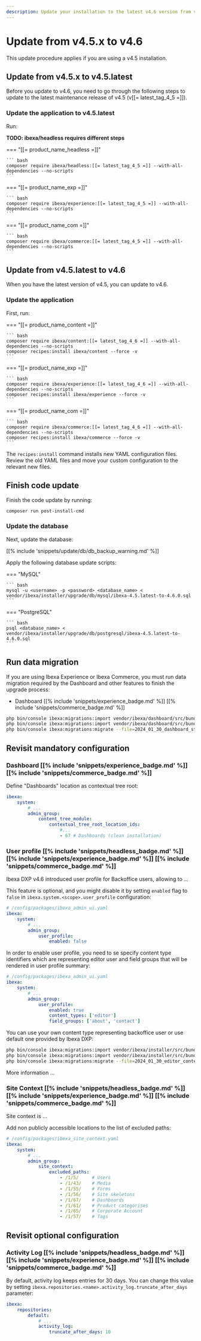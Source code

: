 ```yaml
---
description: Update your installation to the latest v4.6 version from v4.5.x.
---
```


# Update from v4.5.x to v4.6

This update procedure applies if you are using a v4.5 installation.

## Update from v4.5.x to v4.5.latest

Before you update to v4.6, you need to go through the following steps to update to the latest maintenance release of v4.5 (v[[= latest_tag_4_5 =]]).

### Update the application to v4.5.latest

Run:

__TODO: ibexa/headless requires different steps__

=== "[[= product_name_headless =]]"

    ``` bash
    composer require ibexa/headless:[[= latest_tag_4_5 =]] --with-all-dependencies --no-scripts
    ```
=== "[[= product_name_exp =]]"

    ``` bash
    composer require ibexa/experience:[[= latest_tag_4_5 =]] --with-all-dependencies --no-scripts
    ```
=== "[[= product_name_com =]]"

    ``` bash
    composer require ibexa/commerce:[[= latest_tag_4_5 =]] --with-all-dependencies --no-scripts
    ```

## Update from v4.5.latest to v4.6

When you have the latest version of v4.5, you can update to v4.6.

### Update the application

First, run:

=== "[[= product_name_content =]]"

    ``` bash
    composer require ibexa/content:[[= latest_tag_4_6 =]] --with-all-dependencies --no-scripts
    composer recipes:install ibexa/content --force -v
    ```
=== "[[= product_name_exp =]]"

    ``` bash
    composer require ibexa/experience:[[= latest_tag_4_6 =]] --with-all-dependencies --no-scripts
    composer recipes:install ibexa/experience --force -v
    ```
=== "[[= product_name_com =]]"

    ``` bash
    composer require ibexa/commerce:[[= latest_tag_4_6 =]] --with-all-dependencies --no-scripts
    composer recipes:install ibexa/commerce --force -v
    ```

The `recipes:install` command installs new YAML configuration files.
Review the old YAML files and move your custom configuration to the relevant new files.

## Finish code update

Finish the code update by running:

```bash
composer run post-install-cmd
```

### Update the database

Next, update the database:

[[% include 'snippets/update/db/db_backup_warning.md' %]]

Apply the following database update scripts:

=== "MySQL"

    ``` bash
    mysql -u <username> -p <password> <database_name> < vendor/ibexa/installer/upgrade/db/mysql/ibexa-4.5.latest-to-4.6.0.sql
    ```

=== "PostgreSQL"

    ``` bash
    psql <database_name> < vendor/ibexa/installer/upgrade/db/postgresql/ibexa-4.5.latest-to-4.6.0.sql
    ```

## Run data migration

If you are using Ibexa Experience or Ibexa Commerce, you must run data migration required by the Dashboard and other features to finish the 
upgrade process:

- Dashboard [[% include 'snippets/experience_badge.md' %]] [[% include 'snippets/commerce_badge.md' %]]

```bash
php bin/console ibexa:migrations:import vendor/ibexa/dashboard/src/bundle/Resources/migrations/structure.yaml --name=2024_01_30_dashboard_structure.yaml
php bin/console ibexa:migrations:import vendor/ibexa/dashboard/src/bundle/Resources/migrations/permissions.yaml --name=2024_01_30_dashboard_permissions.yaml
php bin/console ibexa:migrations:migrate --file=2024_01_30_dashboard_structure.yaml --file=2024_01_30_dashboard_permissions.yaml
```

## Revisit mandatory configuration 

### Dashboard [[% include 'snippets/experience_badge.md' %]] [[% include 'snippets/commerce_badge.md' %]]

Define "Dashboards" location as contextual tree root:

```yaml
ibexa:
    system:
        # ...
        admin_group:
            content_tree_module:
                contextual_tree_root_location_ids:
                    #...
                    - 67 # Dashboards (clean installation)
```

### User profile [[% include 'snippets/headless_badge.md' %]] [[% include 'snippets/experience_badge.md' %]] [[% include 'snippets/commerce_badge.md' %]]

Ibexa DXP v4.6 introduced user profile for Backoffice users, allowing to ...

This feature is optional, and you might disable it by setting `enabled` flag to `false` in `ibexa.system.<scope>.user_profile` configuration:

```yaml
# /config/packages/ibexa_admin_ui.yaml
ibexa:
    system:
        # ...
        admin_group:
            user_profile:
                enabled: false
```

In order to enable user profile, you need to se specify content type identifiers which are representing editor user and field groups that will be rendered in user profile summary:

```yaml
# /config/packages/ibexa_admin_ui.yaml
ibexa:
    system:
        # ...
        admin_group:
            user_profile:
                enabled: true
                content_types: ['editor']
                field_groups: ['about', 'contact']
```

You can use your own content type representing backoffice user or use default one provided by Ibexa DXP:

```bash
php bin/console ibexa:migrations:import vendor/ibexa/installer/src/bundle/Resources/install/migrations/2023_12_07_20_23_editor_content_type.yaml --name=2024_01_30_editor_content_type.yaml
php bin/console ibexa:migrations:import vendor/ibexa/installer/src/bundle/Resources/install/migrations/2024_01_09_22_23_editor_permissions.yaml --name=2024_01_30_editor_permissions.yaml
php bin/console ibexa:migrations:migrate --file=2024_01_30_editor_content_type.yaml --file=2024_01_30_editor_permissions.yaml
```

More information ...

### Site Context [[% include 'snippets/headless_badge.md' %]] [[% include 'snippets/experience_badge.md' %]] [[% include 'snippets/commerce_badge.md' %]]

Site context is ...

Add non publicly accessible locations to the list of excluded paths:

```yaml
# /config/packages/ibexa_site_context.yaml
ibexa:
    system:
        # ...
        admin_group:
            site_context:
                excluded_paths:
                    - /1/5/     # Users
                    - /1/43/    # Media
                    - /1/55/    # Forms
                    - /1/56/    # Site skeletons
                    - /1/67/    # Dashboards
                    - /1/61/    # Product categorises
                    - /1/65/    # Corporate Account
                    - /1/57/    # Tags
```

## Revisit optional configuration

### Activity Log [[% include 'snippets/headless_badge.md' %]] [[% include 'snippets/experience_badge.md' %]] [[% include 'snippets/commerce_badge.md' %]]

By default, activity log keeps entries for 30 days. You can change this value by setting `ibexa.repositories.<name>.activity_log.truncate_after_days` parameter:

```yaml
ibexa:
    repositories:
        default:
            # ...
            activity_log:
                truncate_after_days: 10
```
